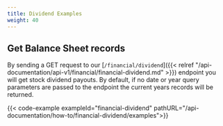 ```yaml
---
title: Dividend Examples
weight: 40
---
```


## Get Balance Sheet records
By sending a GET request to our [`/financial/dividend`]({{< relref "/api-documentation/api-v1/financial/financial-dividend.md" >}}) endpoint you
will get stock dividend payouts. By default, if no date or year query parameters are passed to the endpoint the current years records will be returned.

{{< code-example exampleId="financial-dividend" pathURL="/api-documentation/how-to/financial-dividend/examples">}}

